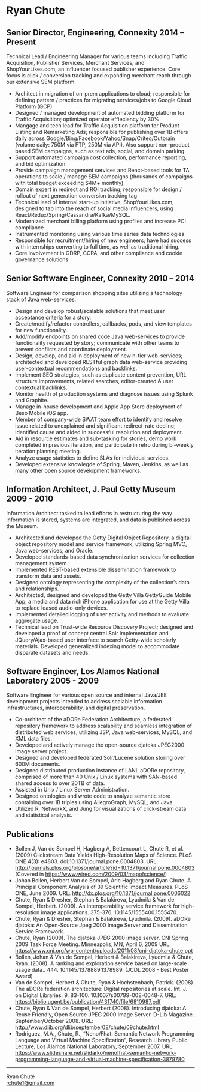 # Ryan Chute

## Senior Director, Engineering, Connexity 2014 – Present

Technical Lead / Engineering Manager for various teams including Traffic Acquisition, Publisher Services, Merchant Services, and ShopYourLikes.com, an influencer focused publisher experience. Core focus is click / conversion tracking and expanding merchant reach through our extensive SEM platform.

- Architect in migration of on-prem applications to cloud; responsible for defining pattern / practices for migrating services/jobs to Google Cloud Platform (GCP)
- Designed / managed development of automated bidding platform for Traffic Acquisition; optimized operator effieciency by 30% 
- Mangage and tech lead for Traffic Acquisition platform for Product Listing and Remarketing Ads; responsible for publishing over 1B offers daily across Google/Bing/Facebook/Yahoo/Snap/Criteo/Outbrain (volume daily: 750M via FTP, 250M via API). Also support non-product based SEM campaigns, such as text ads, social, and domain parking
- Support automated campaign cost collection, performance reporting, and bid optimization
- Provide campaign management services and React-based tools for TA operations to scale / manage SEM campaigns (thousands of campaigns with total budget exceeding $4M+ monthly)
- Domain expert in redirect and ROI tracking; responsible for design / rollout of next generation conversion tracking tag
- Technical lead of internal start-up initiative, ShopYourLikes.com, designed to tap into the reach of social media influencers, using React/Redux/Spring/Cassandra/Kafka/MySQL.
- Modernized merchant billing platform using profiles and increase PCI compliance
- Instrumented monitoring using various time series data technologies
- Responsible for recruitment/hiring of new engineers; have had success with internships converting to full time, as well as traditional hiring.
- Core involvement in GDRP, CCPA, and other compliance and cookie governance solutions

## Senior Software Engineer, Connexity 2010 – 2014

Software Engineer for comparison shopping sites utilizing a technology stack of Java web-services.

- Design and develop robust/scalable solutions that meet user acceptance criteria for a story.
- Create/modify/refactor controllers, callbacks, pods, and view templates for new functionality.
- Add/modify endpoints on shared code Java web-services to provide functionality requested by story; communicate with other teams to prevent conflicts and coordinate deployment.
- Design, develop, and aid in deployment of new n-tier web-services; architected and developed RESTful graph data web-service providing user-contextual recommendations and backlinks.
- Implement SEO strategies, such as duplicate content prevention, URL structure improvements, related searches, editor-created & user contextual backlinks.
- Monitor health of production systems and diagnose issues using Splunk and Graphite.
- Manage in-house development and Apple App Store deployment of Beso Mobile iOS app.
- Member of company-wide SWAT team effort to identify and resolve issue related to unexplained and significant redirect-rate decline; identified cause and aided in successful resolution and deployment.
- Aid in resource estimates and sub-tasking for stories, demo work completed in previous iteration, and participate in retro during bi-weekly iteration planning meeting.
- Analyze usage statistics to define SLAs for individual services.
- Developed extensive knowlegde of Spring, Maven, Jenkins, as well as many other open source development frameworks.

## Information Architect, J. Paul Getty Museum 2009 - 2010

Information Architect tasked to lead efforts in restructuring the way information is stored, systems are integrated, and data is published across the Museum.

- Architected and developed the Getty Digital Object Repository, a digital object repository model and service framework, utilizing Spring MVC, Java web-services, and Oracle.
- Developed standards-based data synchronization services for collection management system.
- Implemented REST-based extensible dissemination framework to transform data and assets.
- Designed ontology representing the complexity of the collection’s data and relationships.
- Architected, designed and developed the Getty Villa GettyGuide Mobile App, a media and data rich iPhone application for use at the Getty Villa to replace leased audio-only devices.
- Implemented detailed logging of user activity and methods to evaluate aggregate usage.
- Technical lead on Trust-wide Resource Discovery Project; designed and developed a proof of concept central Solr implementation and JQuery/Ajax-based user interface to search Getty-wide scholarly materials. Developed generalized indexing model to accommodate disparate datasets and needs.

## Software Engineer, Los Alamos National Laboratory 2005 - 2009

Software Engineer for various open source and internal Java/JEE development projects intended to address scalable information infrastructures, interoperability, and digital preservation.

- Co-architect of the aDORe Federation Architecture, a federated repository framework to address scalability and seamless integration of distributed web services, utilizing JSP, Java web-services, MySQL, and XML data files.
- Developed and actively manage the open-source djatoka JPEG2000 image server project.
- Designed and developed federated Solr/Lucene solution storing over 600M documents.
- Designed distributed production instance of LANL aDORe repository, comprised of more than 40 Unix / Linux systems with SAN-based shared access to over 20TB of data.
- Assisted in Unix / Linux Server Administration.
- Designed ontologies and wrote code to analyze semantic store containing over 1B triples using AllegroGraph, MySQL, and Java.
- Utilized R, NetworkX, and Jung for visualizations of click-stream data and statistical analysis.

## Publications

- Bollen J, Van de Sompel H, Hagberg A, Bettencourt L, Chute R, et al. (2009) Clickstream Data Yields High-Resolution Maps of Science. PLoS ONE 4(3): e4803. doi:10.1371/journal.pone.0004803. URL: http://journals.plos.org/plosone/article?id=10.1371/journal.pone.0004803 (Covered in https://www.wired.com/2009/03/mapofscience/)
- Johan Bollen, Herbert Van de Sompel, Aric Hagberg and Ryan Chute. A Principal Component Analysis of 39 Scientific Impact Measures. PLoS ONE, June 2009. URL: http://dx.plos.org/10.1371/journal.pone.0006022
- Chute, Ryan & Dresher, Stephan & Balakireva, Lyudmila & Van de Sompel, Herbert. (2009). An interoperability service framework for high-resolution image applications. 375-376. 10.1145/1555400.1555470.
- Chute, Ryan & Dresher, Stephan & Balakireva, Lyudmila. (2009). aDORe djatoka: An Open-Source Jpeg 2000 Image Server and Dissemination Service Framework.
- Chute, Ryan (2009). The djatoka JPEG 2000 image server. CNI Spring 2009 Task Force Meeting. Minneapolis, MN, April 6, 2009 URL: https://www.cni.org/wp-content/uploads/2011/08/cni-djatoka-chute.ppt
- Bollen, Johan & Van de Sompel, Herbert & Balakireva, Lyudmila & Chute, Ryan. (2008). A ranking and exploration service based on large-scale usage data.. 444. 10.1145/1378889.1378989. (JCDL 2008 - Best Poster Award)
- Van de Sompel, Herbert & Chute, Ryan & Hochstenbach, Patrick. (2008). The aDORe federation architecture: Digital repositories at scale. Int. J. on Digital Libraries. 9. 83-100. 10.1007/s00799-008-0048-7. URL: https://biblio.ugent.be/publication/431740/file/6810987.pdf
- Chute, Ryan & Van de Sompel, Herbert (2008). Introducing djatoka: A Reuse Friendly, Open Source JPEG 2000 Image Server. D-Lib Magazine. September/October 2008. URL: http://www.dlib.org/dlib/september08/chute/09chute.html
- Rodriguez, M.A., Chute, R., “Neno/Fhat: Semantic Network Programming Language and Virtual Machine Specification”, Research Library Public Lecture, Los Alamos National Laboratory, September 2007. URL: https://www.slideshare.net/slidarko/nenofhat-semantic-network-programming-language-and-virtual-machine-specification-3879780

----

Ryan Chute<br/>
rchute1@gmail.com
